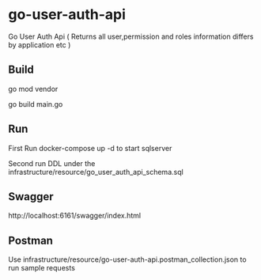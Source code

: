 go-user-auth-api
===============

Go User Auth Api ( Returns all user,permission and roles information differs by application etc )

## Build

go mod vendor

go build main.go

## Run 

First Run docker-compose up -d to start sqlserver

Second run DDL under the infrastructure/resource/go_user_auth_api_schema.sql

## Swagger
http://localhost:6161/swagger/index.html

## Postman
Use infrastructure/resource/go-user-auth-api.postman_collection.json to run sample requests